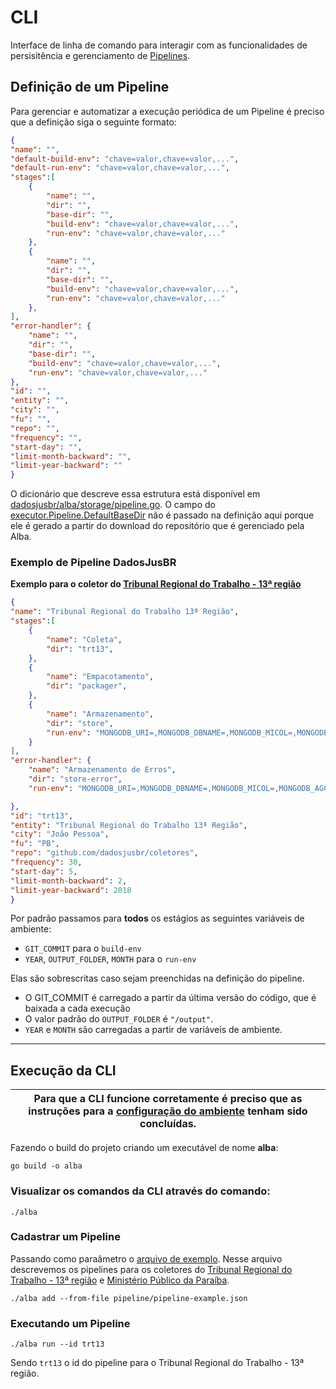 # CLI

Interface de linha de comando para interagir com as funcionalidades de persisitência e gerenciamento de [Pipelines](https://github.com/dadosjusbr/executor).

## Definição de um Pipeline 

Para gerenciar e automatizar a execução periódica de um Pipeline é preciso que a definição siga o seguinte formato:

``` json
{
"name": "",
"default-build-env": "chave=valor,chave=valor,...",
"default-run-env": "chave=valor,chave=valor,...",
"stages":[
    {
        "name": "",
        "dir": "",
        "base-dir": "", 
        "build-env": "chave=valor,chave=valor,...",
        "run-env": "chave=valor,chave=valor,..."
    },
    {
        "name": "",
        "dir": "",
        "base-dir": "", 
        "build-env": "chave=valor,chave=valor,...",
        "run-env": "chave=valor,chave=valor,..."
    },
],
"error-handler": {
    "name": "",
    "dir": "",
    "base-dir": "",
    "build-env": "chave=valor,chave=valor,...", 
    "run-env": "chave=valor,chave=valor,..."
},
"id": "",
"entity": "",
"city": "",
"fu": "",
"repo": "",
"frequency": "",
"start-day": "",
"limit-month-backward": "",
"limit-year-backward": ""
}
```
O dicionário que descreve essa estrutura está disponível em [dadosjusbr/alba/storage/pipeline.go]().
O campo do [executor.Pipeline.DefaultBaseDir](https://github.com/dadosjusbr/executor/blob/3f2bad506ad914557b101fd3f0d78b5c897d8ec3/pipeline.go#L35) não é passado na definição aqui porque ele é gerado a partir do download do repositório que é gerenciado pela Alba.

### Exemplo de Pipeline DadosJusBR

**Exemplo para o coletor do [Tribunal Regional do Trabalho - 13ª região](https://github.com/dadosjusbr/coletores/tree/master/trt13)**
``` json
{
"name": "Tribunal Regional do Trabalho 13ª Região",
"stages":[
    {
        "name": "Coleta",
        "dir": "trt13",
    },
    {
        "name": "Empacotamento",
        "dir": "packager",
    },
    {
        "name": "Armazenamento",
        "dir": "store",
        "run-env": "MONGODB_URI=,MONGODB_DBNAME=,MONGODB_MICOL=,MONGODB_AGCOL=,SWIFT_USERNAME=,SWIFT_APIKEY=,SWIFT_AUTHURL=,SWIFT_DOMAIN=,SWIFT_CONTAINER=" 
    }
],
"error-handler": {
    "name": "Armazenamento de Erros",
    "dir": "store-error",
    "run-env": "MONGODB_URI=,MONGODB_DBNAME=,MONGODB_MICOL=,MONGODB_AGCOL=,SWIFT_USERNAME=,SWIFT_APIKEY=,SWIFT_AUTHURL=,SWIFT_DOMAIN=,SWIFT_CONTAINER=" 

},
"id": "trt13",
"entity": "Tribunal Regional do Trabalho 13ª Região",
"city": "João Pessoa",
"fu": "PB",
"repo": "github.com/dadosjusbr/coletores",
"frequency": 30,
"start-day": 5,
"limit-month-backward": 2,
"limit-year-backward": 2018
}
```

Por padrão passamos para **todos** os estágios as seguintes variáveis de ambiente:
- `GIT_COMMIT` para o `build-env`
-  `YEAR`, `OUTPUT_FOLDER`, `MONTH` para o `run-env`

Elas são sobrescritas caso sejam preenchidas na definição do pipeline.
- O GIT_COMMIT é carregado a partir da última versão do código, que é baixada a cada execução
- O valor padrão do `OUTPUT_FOLDER` é `"/output"`.
- `YEAR` e `MONTH` são carregadas a partir de variáveis de ambiente.

---

## Execução da CLI

| Para que a CLI funcione corretamente é preciso que as instruções para a [configuração do ambiente](https://github.com/dadosjusbr/alba/blob/master/README.md) tenham sido concluídas. |
|--------------------------------------------------------------------------------------------------------------------------------------------------------------------------------------|

Fazendo o build do projeto criando um executável de nome **alba**:

`go build -o alba`

### Visualizar os comandos da CLI através do comando:

`./alba`

### Cadastrar um Pipeline
Passando como paraâmetro o [arquivo de exemplo](https://github.com/dadosjusbr/alba/blob/master/cli/pipeline/pipeline-example.json). 
Nesse arquivo descrevemos os pipelines para os coletores do [Tribunal Regional do Trabalho - 13ª região](https://github.com/dadosjusbr/coletores/tree/master/trt13) e [Ministério Público da Paraíba](https://github.com/dadosjusbr/coletores/tree/master/mppb).

`./alba add --from-file pipeline/pipeline-example.json`

### Executando um Pipeline 

`./alba run --id trt13`

Sendo `trt13` o id do pipeline para o Tribunal Regional do Trabalho - 13ª região.
